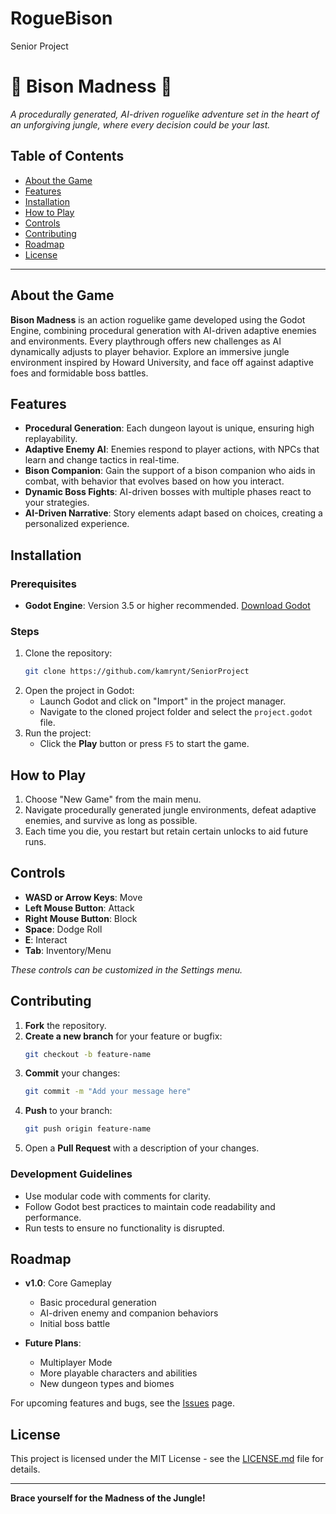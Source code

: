 # RogueBison
 Senior Project

# 🦬 Bison Madness 🦬

_A procedurally generated, AI-driven roguelike adventure set in the heart of an unforgiving jungle, where every decision could be your last._

## Table of Contents
- [About the Game](#about-the-game)
- [Features](#features)
- [Installation](#installation)
- [How to Play](#how-to-play)
- [Controls](#controls)
- [Contributing](#contributing)
- [Roadmap](#roadmap)
- [License](#license)

---

## About the Game

**Bison Madness** is an action roguelike game developed using the Godot Engine, combining procedural generation with AI-driven adaptive enemies and environments. Every playthrough offers new challenges as AI dynamically adjusts to player behavior. Explore an immersive jungle environment inspired by Howard University, and face off against adaptive foes and formidable boss battles.

## Features
- **Procedural Generation**: Each dungeon layout is unique, ensuring high replayability.
- **Adaptive Enemy AI**: Enemies respond to player actions, with NPCs that learn and change tactics in real-time.
- **Bison Companion**: Gain the support of a bison companion who aids in combat, with behavior that evolves based on how you interact.
- **Dynamic Boss Fights**: AI-driven bosses with multiple phases react to your strategies.
- **AI-Driven Narrative**: Story elements adapt based on choices, creating a personalized experience.

## Installation

### Prerequisites
- **Godot Engine**: Version 3.5 or higher recommended. [Download Godot](https://godotengine.org/download)

### Steps
1. Clone the repository:
   ```bash
   git clone https://github.com/kamrynt/SeniorProject
   ```
2. Open the project in Godot:
   - Launch Godot and click on "Import" in the project manager.
   - Navigate to the cloned project folder and select the `project.godot` file.
3. Run the project:
   - Click the **Play** button or press `F5` to start the game.

## How to Play

1. Choose "New Game" from the main menu.
2. Navigate procedurally generated jungle environments, defeat adaptive enemies, and survive as long as possible.
3. Each time you die, you restart but retain certain unlocks to aid future runs.

## Controls

- **WASD or Arrow Keys**: Move
- **Left Mouse Button**: Attack
- **Right Mouse Button**: Block
- **Space**: Dodge Roll
- **E**: Interact
- **Tab**: Inventory/Menu

*These controls can be customized in the Settings menu.*

## Contributing

1. **Fork** the repository.
2. **Create a new branch** for your feature or bugfix:
   ```bash
   git checkout -b feature-name
   ```
3. **Commit** your changes:
   ```bash
   git commit -m "Add your message here"
   ```
4. **Push** to your branch:
   ```bash
   git push origin feature-name
   ```
5. Open a **Pull Request** with a description of your changes.

### Development Guidelines
- Use modular code with comments for clarity.
- Follow Godot best practices to maintain code readability and performance.
- Run tests to ensure no functionality is disrupted.

## Roadmap

- **v1.0**: Core Gameplay
  - Basic procedural generation
  - AI-driven enemy and companion behaviors
  - Initial boss battle

- **Future Plans**:
  - Multiplayer Mode
  - More playable characters and abilities
  - New dungeon types and biomes

For upcoming features and bugs, see the [Issues](https://github.com/yourusername/bison-madness/issues) page.

## License

This project is licensed under the MIT License - see the [LICENSE.md](LICENSE.md) file for details.

---

**Brace yourself for the Madness of the Jungle!**
